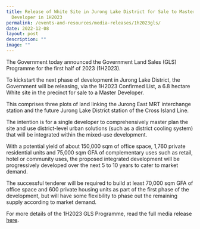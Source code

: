 ```yaml
---
title: Release of White Site in Jurong Lake District for Sale to Master
  Developer in 1H2023
permalink: /events-and-resources/media-releases/1h2023gls/
date: 2022-12-08
layout: post
description: ""
image: ""
---
```

The Government today announced the Government Land Sales (GLS) Programme for the first half of 2023 (1H2023). 

To kickstart the next phase of development in Jurong Lake District, the Government will be releasing, via the 1H2023 Confirmed List, a 6.8 hectare White site in the precinct for sale to a Master Developer. 

This comprises three plots of land linking the Jurong East MRT interchange station and the future Jurong Lake District station of the Cross Island Line. 

The intention is for a single developer to comprehensively master plan the site and use district-level urban solutions (such as a district cooling system) that will be integrated within the mixed-use development.

With a potential yield of about 150,000 sqm of office space, 1,760 private residential units and 75,000 sqm GFA of complementary uses such as retail, hotel or community uses, the proposed integrated development will be progressively developed over the next 5 to 10 years to cater to market demand. 

The successful tenderer will be required to build at least 70,000 sqm GFA of office space and 600 private housing units as part of the first phase of the development, but will have some flexibility to phase out the remaining supply according to market demand.

For more details of the 1H2023 GLS Programme, read the full media release [here](https://www.mnd.gov.sg/newsroom/press-releases/view/release-of-first-half-of-2023-government-land-sales-(gls)-programme). 